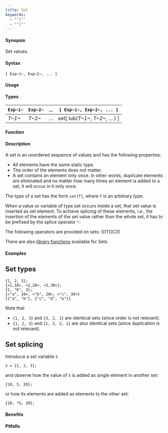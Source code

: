 ```yaml
---
title: Set
keywords:
  - ""{""
  - ""}""
---
```


#### Synopsis

Set values.

#### Syntax

`{ Exp~1~, Exp~2~, ... }`

#### Usage

#### Types


|  `Exp~1~` |  `Exp~2~` |  ...  |  `{ Exp~1~, Exp~2~, ... }`    |
| --- | --- | --- | --- |
| _T~1~_    | _T~2~_    |  ...  |  set[ lub(_T~1~_, _T~2~_, ... ) ]  |


#### Function

#### Description

A set is an unordered sequence of values and has the following properties:

*  All elements have the same static type.
*  The order of the elements does not matter.
*  A set contains an element only once. In other words, duplicate elements are eliminated and no 
  matter how many times an element is added to a set, it will occur in it only once.


The type of a set has the form `set[T]`,
where `T` is an arbitrary type.

When a value or variable of type set occurs inside a set, that set value is inserted as set element. 
To achieve splicing of these elements, i.e., the insertion of the elements of the set value rather than the whole set,
it has to be prefixed by the splice operator `*`.

The following operators are provided on sets:
(((TOC)))

There are also [library functions]((Library:Set)) available for Sets.
#### Examples

##  Set types 

```rascal-shell
{1, 2, 3};
{<1,10>, <2,20>, <3,30>};
{1, "b", 3};
{<"a", 10>, <"b", 20>, <"c", 30>}
{{"a", "b"}, {"c", "d", "e"}}
```
Note that

*  `{1, 2, 3}` and `{3, 2, 1}` are identical sets (since order is not relevant).
*  `{1, 2, 3}` and `{1, 2, 3, 1}` are also identical sets (since duplication is not relevant).



##  Set splicing 

Introduce a set variable `S`
```rascal-shell,continue
S = {1, 2, 3};
```
and observe how the value of `S` is added as single element in another set:
```rascal-shell,continue
{10, S, 20};
```
or how its elements are added as elements to the other set:
```rascal-shell,continue
{10, *S, 20};
```

#### Benefits

#### Pitfalls

